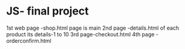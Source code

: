 # JS- final project
1st web page -shop.html page is main
2nd page -details.html of each product its details-1 to 10
3rd page-checkout.html
4th page - orderconfirm.html
